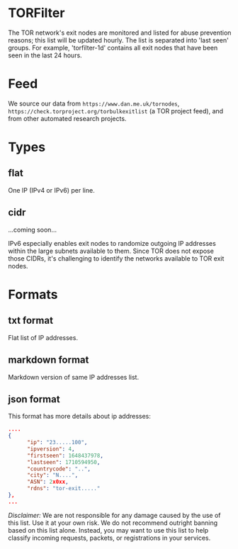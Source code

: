 # TORFilter
The TOR network's exit nodes are monitored and listed for abuse prevention reasons; this list will be updated hourly. The list is separated into 'last seen' groups. For example, 'torfilter-1d' contains all exit nodes that have been seen in the last 24 hours.


# Feed
We source our data from `https://www.dan.me.uk/tornodes`, `https://check.torproject.org/torbulkexitlist` (a TOR project feed), and from other automated research projects.

# Types
## flat
One IP (IPv4 or IPv6) per line.

## cidr
...coming soon...

IPv6 especially enables exit nodes to randomize outgoing IP addresses within the large subnets available to them. Since TOR does not expose those CIDRs, it's challenging to identify the networks available to TOR exit nodes.

# Formats
## txt format
Flat list of IP addresses.

## markdown format
Markdown version of same IP addresses list.

## json format
This format has more details about ip addresses:
```json
....
{
      "ip": "23.....100",
      "ipversion": 4,
      "firstseen": 1648437978,
      "lastseen": 1710594950,
      "countrycode": "..",
      "city": "N....",
      "ASN": 2x0xx,
      "rdns": "tor-exit....."
},
...
```

*Disclaimer:* We are not responsible for any damage caused by the use of this list. Use it at your own risk. We do not recommend outright banning based on this list alone. Instead, you may want to use this list to help classify incoming requests, packets, or registrations in your services.

